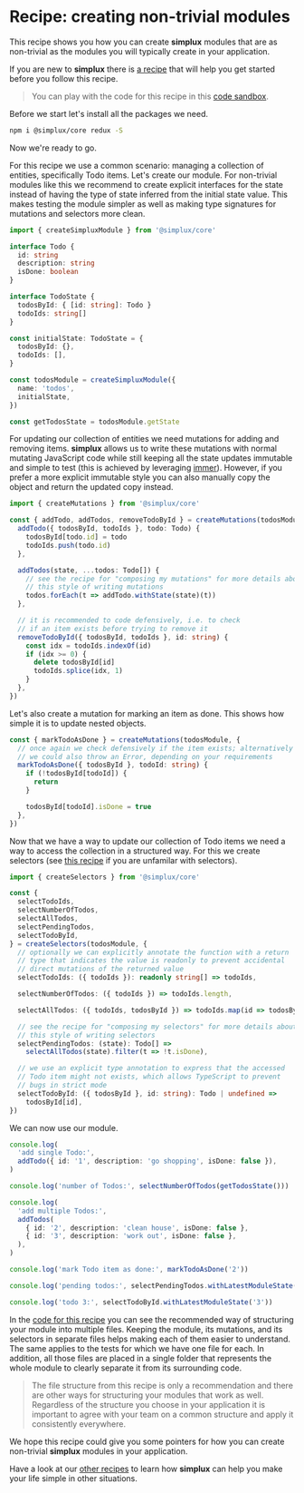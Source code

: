 # Recipe: creating non-trivial modules

This recipe shows you how you can create **simplux** modules that are as non-trivial as the modules you will typically create in your application.

If you are new to **simplux** there is [a recipe](../../basics/getting-started#readme) that will help you get started before you follow this recipe.

> You can play with the code for this recipe in this [code sandbox](https://codesandbox.io/s/github/MrWolfZ/simplux/tree/master/recipes/advanced/creating-non-trivial-modules).

Before we start let's install all the packages we need.

```sh
npm i @simplux/core redux -S
```

Now we're ready to go.

For this recipe we use a common scenario: managing a collection of entities, specifically Todo items. Let's create our module. For non-trivial modules like this we recommend to create explicit interfaces for the state instead of having the type of state inferred from the initial state value. This makes testing the module simpler as well as making type signatures for mutations and selectors more clean.

```ts
import { createSimpluxModule } from '@simplux/core'

interface Todo {
  id: string
  description: string
  isDone: boolean
}

interface TodoState {
  todosById: { [id: string]: Todo }
  todoIds: string[]
}

const initialState: TodoState = {
  todosById: {},
  todoIds: [],
}

const todosModule = createSimpluxModule({
  name: 'todos',
  initialState,
})

const getTodosState = todosModule.getState
```

For updating our collection of entities we need mutations for adding and removing items. **simplux** allows us to write these mutations with normal mutating JavaScript code while still keeping all the state updates immutable and simple to test (this is achieved by leveraging [immer](https://github.com/immerjs/immer)). However, if you prefer a more explicit immutable style you can also manually copy the object and return the updated copy instead.

```ts
import { createMutations } from '@simplux/core'

const { addTodo, addTodos, removeTodoById } = createMutations(todosModule, {
  addTodo({ todosById, todoIds }, todo: Todo) {
    todosById[todo.id] = todo
    todoIds.push(todo.id)
  },

  addTodos(state, ...todos: Todo[]) {
    // see the recipe for "composing my mutations" for more details about
    // this style of writing mutations
    todos.forEach(t => addTodo.withState(state)(t))
  },

  // it is recommended to code defensively, i.e. to check
  // if an item exists before trying to remove it
  removeTodoById({ todosById, todoIds }, id: string) {
    const idx = todoIds.indexOf(id)
    if (idx >= 0) {
      delete todosById[id]
      todoIds.splice(idx, 1)
    }
  },
})
```

Let's also create a mutation for marking an item as done. This shows how simple it is to update nested objects.

```ts
const { markTodoAsDone } = createMutations(todosModule, {
  // once again we check defensively if the item exists; alternatively
  // we could also throw an Error, depending on your requirements
  markTodoAsDone({ todosById }, todoId: string) {
    if (!todosById[todoId]) {
      return
    }

    todosById[todoId].isDone = true
  },
})
```

Now that we have a way to update our collection of Todo items we need a way to access the collection in a structured way. For this we create selectors (see [this recipe](../../basics/computing-derived-state#readme) if you are unfamilar with selectors).

```ts
import { createSelectors } from '@simplux/core'

const {
  selectTodoIds,
  selectNumberOfTodos,
  selectAllTodos,
  selectPendingTodos,
  selectTodoById,
} = createSelectors(todosModule, {
  // optionally we can explicitly annotate the function with a return
  // type that indicates the value is readonly to prevent accidental
  // direct mutations of the returned value
  selectTodoIds: ({ todoIds }): readonly string[] => todoIds,

  selectNumberOfTodos: ({ todoIds }) => todoIds.length,

  selectAllTodos: ({ todoIds, todosById }) => todoIds.map(id => todosById[id]),

  // see the recipe for "composing my selectors" for more details about
  // this style of writing selectors
  selectPendingTodos: (state): Todo[] =>
    selectAllTodos(state).filter(t => !t.isDone),

  // we use an explicit type annotation to express that the accessed
  // Todo item might not exists, which allows TypeScript to prevent
  // bugs in strict mode
  selectTodoById: ({ todosById }, id: string): Todo | undefined =>
    todosById[id],
})
```

We can now use our module.

```ts
console.log(
  'add single Todo:',
  addTodo({ id: '1', description: 'go shopping', isDone: false }),
)

console.log('number of Todos:', selectNumberOfTodos(getTodosState()))

console.log(
  'add multiple Todos:',
  addTodos(
    { id: '2', description: 'clean house', isDone: false },
    { id: '3', description: 'work out', isDone: false },
  ),
)

console.log('mark Todo item as done:', markTodoAsDone('2'))

console.log('pending todos:', selectPendingTodos.withLatestModuleState())

console.log('todo 3:', selectTodoById.withLatestModuleState('3'))
```

In the [code for this recipe](src/todos) you can see the recommended way of structuring your module into multiple files. Keeping the module, its mutations, and its selectors in separate files helps making each of them easier to understand. The same applies to the tests for which we have one file for each. In addition, all those files are placed in a single folder that represents the whole module to clearly separate it from its surrounding code.

> The file structure from this recipe is only a recommendation and there are other ways for structuring your modules that work as well. Regardless of the structure you choose in your application it is important to agree with your team on a common structure and apply it consistently everywhere.

We hope this recipe could give you some pointers for how you can create non-trivial **simplux** modules in your application.

Have a look at our [other recipes](../../../../..#recipes) to learn how **simplux** can help you make your life simple in other situations.
